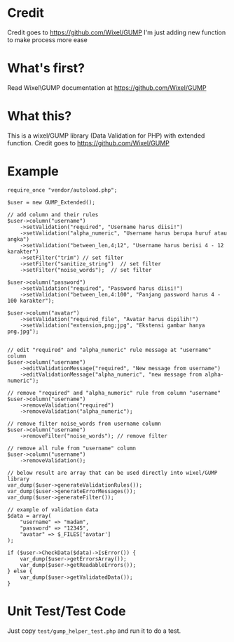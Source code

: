 # Credit
Credit goes to https://github.com/Wixel/GUMP I'm just adding new function to make process more ease

# What's first?
Read Wixel\GUMP documentation at https://github.com/Wixel/GUMP

# What this?
This is a wixel/GUMP library (Data Validation for PHP) with extended function.
Credit goes to https://github.com/Wixel/GUMP

# Example
```
require_once "vendor/autoload.php";

$user = new GUMP_Extended();

// add column and their rules
$user->column("username")
    ->setValidation("required", "Username harus diisi!")
    ->setValidation("alpha_numeric", "Username harus berupa huruf atau angka")
    ->setValidation("between_len,4;12", "Username harus berisi 4 - 12 karakter")
    ->setFilter("trim") // set filter
    ->setFilter("sanitize_string")  // set filter
    ->setFilter("noise_words");  // set filter

$user->column("password")
    ->setValidation("required", "Password harus diisi!")
    ->setValidation("between_len,4:100", "Panjang password harus 4 - 100 karakter");

$user->column("avatar")
    ->setValidation("required_file", "Avatar harus dipilih!")
    ->setValidation("extension,png;jpg", "Ekstensi gambar hanya png.jpg");


// edit "required" and "alpha_numeric" rule message at "username" column
$user->column("username")
    ->editValidationMessage("required", "New message from username")
    ->editValidationMessage("alpha_numeric", "new message from alpha-numeric");

// remove "required" and "alpha_numeric" rule from column "username"
$user->column("username")
    ->removeValidation("required")
    ->removeValidation("alpha_numeric");

// remove filter noise_words from username column
$user->column("username")
    ->removeFilter("noise_words"); // remove filter

// remove all rule from "username" column
$user->column("username")
    ->removeValidation();

// below result are array that can be used directly into wixel/GUMP library
var_dump($user->generateValidationRules());
var_dump($user->generateErrorMessages());
var_dump($user->generateFilter());

// example of validation data
$data = array(
    "username" => "madam",
    "password" => "12345",
    "avatar" => $_FILES['avatar']
);

if ($user->CheckData($data)->IsError()) {
    var_dump($user->getErrorsArray());
    var_dump($user->getReadableErrors());
} else {
    var_dump($user->getValidatedData());
}

```

# Unit Test/Test Code
Just copy `test/gump_helper_test.php` and run it to do a test.
